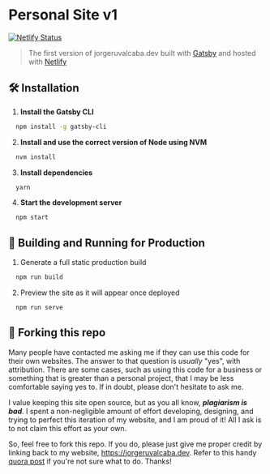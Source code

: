 # Personal Site v1

[![Netlify Status](https://api.netlify.com/api/v1/badges/644a9d71-84bf-4362-ac8f-7f810a3faf5a/deploy-status)](https://app.netlify.com/sites/jorgeruvalcaba-personalsite/deploys)

> The first version of jorgeruvalcaba.dev built with [Gatsby](https://www.gatsbyjs.org/) and hosted with [Netlify](https://www.netlify.com/)

## 🛠 Installation

1. **Install the Gatsby CLI**

```sh
  npm install -g gatsby-cli
```

2. **Install and use the correct version of Node using NVM**

```sh
  nvm install
```

3. **Install dependencies**

```sh
  yarn
```

4. **Start the development server**

```sh
  npm start
```

## 🚀 Building and Running for Production

1. Generate a full static production build

```sh
  npm run build
```

2. Preview the site as it will appear once deployed

```sh
  npm run serve
```

## 🚨 Forking this repo

Many people have contacted me asking me if they can use this code for their own websites. The answer to that question is _usually_ "yes", with attribution. There are some cases, such as using this code for a business or something that is greater than a personal project, that I may be less comfortable saying yes to. If in doubt, please don't hesitate to ask me.

I value keeping this site open source, but as you all know, _**plagiarism is bad**_. I spent a non-negligible amount of effort developing, designing, and trying to perfect this iteration of my website, and I am proud of it! All I ask is to not claim this effort as your own.

So, feel free to fork this repo. If you do, please just give me proper credit by linking back to my website, https://jorgeruvalcaba.dev. Refer to this handy [quora post](https://www.quora.com/Is-it-bad-to-copy-other-peoples-code) if you're not sure what to do. Thanks!